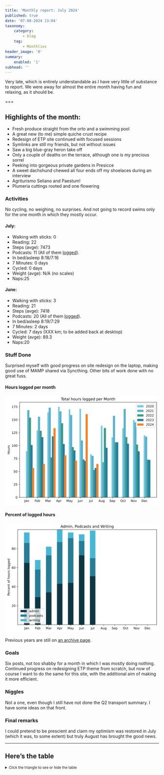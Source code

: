 ```yaml
---
title: 'Monthly report: July 2024'
published: true
date: '07-08-2024 13:04'
taxonomy:
    category:
        - blog
    tag:
        - Monthlies
header_image: '0'
summary:
    enabled: '1'
subhead: ''
---
```


Very late, which is entirely understandable as I have very little of substance to report. We were away for almost the entire month having fun and relaxing, as it should be.

===

## Highlights of the month:

- Fresh produce straight from the _orto_ and a swimming pool
- A great new (to me) simple quiche crust recipe
- Redesign of ETP site continued with focused sessions
- Symlinks are still my friends, but not without issues
- Saw a big blue-gray heron take off
- Only a couple of deaths on the terrace, although one is my precious sorrel
- Peeking into gorgeous private gardens in Presicce
- A sweet dachshund chewed all four ends off my shoelaces during an interview
- Agriturismo Seliano and Paestum!
- Plumeria cuttings rooted and one flowering

### Activities

No cycling, no weighing, no surprises. And not going to record swims only for the one month in which they mostly occur.

#### July: 
* Walking with sticks: 0
* Reading: 22
* Steps (avge): 7473
* Podcasts: 11 (All of them [logged](https://www.jeremycherfas.net/stream/)).
* In bed/asleep 8:18/7:16
* 7 Minutes: 0 days
* Cycled: 0 days
* Weight (avge): N/A (no scales)
* Naps:25

#### June: 
* Walking with sticks: 3
* Reading: 21
* Steps (avge): 7418
* Podcasts: 20 (All of them [logged](https://www.jeremycherfas.net/stream/)).
* In bed/asleep 8:19/7:29
* 7 Minutes: 2 days
* Cycled: 7 days (XXX km; to be added back at desktop)
* Weight (avge): 89.3
* Naps:20

### Stuff Done

Surprised myself with good progress on site redesign on the laptop, making good use of MAMP shared via Syncthing. Other bits of work done with no great fuss.

#### Hours logged per month

![Graph of total hours worked each month since January 2020](hours-logged-2020-2024-07.svg)

#### Percent of logged hours

![Percentage of hours logged for Admin, Podcasts and Writing](percents-2024.svg)

Previous years are still on [an archive page](https://jeremycherfas.net/blog/working-life).

### Goals

Six posts, not too shabby for a month in which I was mostly doing nothing. Continued progress on redesigning ETP theme from scratch, but now of course I want to do the same for this site, with the additional aim of making it more efficient.

### Niggles

Not a one, even though I still have not done the Q2 transport summary. I have some ideas on that front.

### Final remarks

I could pretend to be prescient and claim my optimism was restored in July (which it was, to some extent) but truly August has brought the good news.

----

## Here’s the table
<details>
<summary style="font-size: smaller;">Click the triangle to see or hide the table</summary>
<table class="worktable">
<thead>
<tr>
<th style="text-align: right;" class="bigrow">Month</th>
<th style="text-align: center;" class="bigrow">Total</th>
<th style="text-align: center;" class="smallrow">Daily</th>
<th style="text-align: center;"class="smallrow">Admin %</th>
<th style="text-align: center;"class="smallrow">ETP %</th>
<th style="text-align: center;"class="smallrow">Writing %</th>
<th style="text-align: center;"class="smallrow">Other %</th>
</tr>
</thead>
<tbody>
<tr>
<td style="text-align: right;">07</td>
<td style="text-align: center;">64.4</td>
<td style="text-align: center;">2.08</td>
<td style="text-align: center;">51</td>
<td style="text-align: center;">19</td>
<td style="text-align: center;">29</td>
<td style="text-align: center;">1</td>
</tr>
<tr>
<td style="text-align: right;">06</td>
<td style="text-align: center;">160.7</td>
<td style="text-align: center;">5.35</td>
<td style="text-align: center;">73</td>
<td style="text-align: center;">15</td>
<td style="text-align: center;">7</td>
<td style="text-align: center;">5</td>
</tr>
<tr>
<td style="text-align: right;">05</td>
<td style="text-align: center;">70.9</td>
<td style="text-align: center;">2.29</td>
<td style="text-align: center;">44</td>
<td style="text-align: center;">47</td>
<td style="text-align: center;">6</td>
<td style="text-align: center;">3</td>
</tr>
<tr>
<td style="text-align: right;">04</td>
<td style="text-align: center;">81.2</td>
<td style="text-align: center;">2.71</td>
<td style="text-align: center;">43</td>
<td style="text-align: center;">44</td>
<td style="text-align: center;">13</td>
<td style="text-align: center;">0</td>
</tr>
<tr>
<td style="text-align: right;">03</td>
<td style="text-align: center;">133.6</td>
<td style="text-align: center;">4.75</td>
<td style="text-align: center;">34</td>
<td style="text-align: center;">39</td>
<td style="text-align: center;">18</td>
<td style="text-align: center;">9</td>
</tr>
<tr>
<td style="text-align: right;">02</td>
<td style="text-align: center;">64.7</td>
<td style="text-align: center;">4.7</td>
<td style="text-align: center;">53</td>
<td style="text-align: center;">29</td>
<td style="text-align: center;">10</td>
<td style="text-align: center;">5</td>
</tr>
<tr>
<td style="text-align: right;">2024-01</td>
<td style="text-align: center;">56.75</td>
<td style="text-align: center;">4.0</td>
<td style="text-align: center;">65</td>
<td style="text-align: center;">21</td>
<td style="text-align: center;">11</td>
<td style="text-align: center;">3</td>
</tr>
</tbody>
</table>
</details>